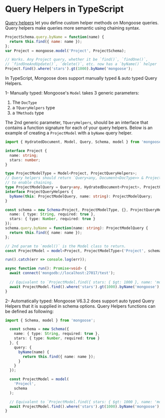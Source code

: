 # Query Helpers in TypeScript

[Query helpers](http://thecodebarbarian.com/mongoose-custom-query-methods.html) let you define custom helper methods on Mongoose queries.
Query helpers make queries more semantic using chaining syntax.

```javascript
ProjectSchema.query.byName = function(name) {
  return this.find({ name: name });
};
var Project = mongoose.model('Project', ProjectSchema);

// Works. Any Project query, whether it be `find()`, `findOne()`,
// `findOneAndUpdate()`, `delete()`, etc. now has a `byName()` helper
Project.find().where('stars').gt(1000).byName('mongoose');
```

In TypeScript, Mongoose does support manually typed & auto typed Query Helpers.

1- Manually typed:
Mongoose's `Model` takes 3 generic parameters:

1. The `DocType`
2. a `TQueryHelpers` type
3. a `TMethods` type

The 2nd generic parameter, `TQueryHelpers`, should be an interface that contains a function signature for each of your query helpers.
Below is an example of creating a `ProjectModel` with a `byName` query helper.

```typescript
import { HydratedDocument, Model, Query, Schema, model } from 'mongoose';

interface Project {
  name: string;
  stars: number;
}

type ProjectModelType = Model<Project, ProjectQueryHelpers>;
// Query helpers should return `Query<any, Document<DocType>> & ProjectQueryHelpers`
// to enable chaining.
type ProjectModelQuery = Query<any, HydratedDocument<Project>, ProjectQueryHelpers> & ProjectQueryHelpers;
interface ProjectQueryHelpers {
  byName(this: ProjectModelQuery, name: string): ProjectModelQuery;
}

const schema = new Schema<Project, ProjectModelType, {}, ProjectQueryHelpers>({
  name: { type: String, required: true },
  stars: { type: Number, required: true }
});
schema.query.byName = function(name: string): ProjectModelQuery {
  return this.find({ name: name });
};

// 2nd param to `model()` is the Model class to return.
const ProjectModel = model<Project, ProjectModelType>('Project', schema);

run().catch(err => console.log(err));

async function run(): Promise<void> {
  await connect('mongodb://localhost:27017/test');
  
  // Equivalent to `ProjectModel.find({ stars: { $gt: 1000 }, name: 'mongoose' })`
  await ProjectModel.find().where('stars').gt(1000).byName('mongoose');
}
```

2- Automatically typed:
Mongoose V6.3.2 does support auto typed Query Helpers that it is supplied in schema options.
Query Helpers functions can be defined as following:

```typescript
import { Schema, model } from 'mongoose';

  const schema = new Schema({
    name: { type: String, required: true },
    stars: { type: Number, required: true }
  }, {
    query: {
      byName(name) {
        return this.find({ name: name });
      }
    }
  });

  const ProjectModel = model(
    'Project',
    schema
  );

  // Equivalent to `ProjectModel.find({ stars: { $gt: 1000 }, name: 'mongoose' })`
  await ProjectModel.find().where('stars').gt(1000).byName('mongoose');
}
```